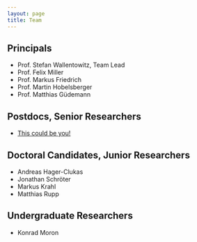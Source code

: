 ```yaml
---
layout: page
title: Team
---
```


## Principals

- Prof. Stefan Wallentowitz, Team Lead
- Prof. Felix Miller
- Prof. Markus Friedrich
- Prof. Martin Hobelsberger
- Prof. Matthias Güdemann

## Postdocs, Senior Researchers

- [This could be you!](/jobs)

## Doctoral Candidates, Junior Researchers

- Andreas Hager-Clukas
- Jonathan Schröter
- Markus Krahl
- Matthias Rupp

## Undergraduate Researchers

- Konrad Moron